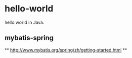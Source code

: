 # hello-world
hello world in Java.

## mybatis-spring
** http://www.mybatis.org/spring/zh/getting-started.html **
